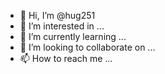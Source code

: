 - 👋 Hi, I’m @hug251
- 👀 I’m interested in ...
- 🌱 I’m currently learning ...
- 💞️ I’m looking to collaborate on ...
- 📫 How to reach me ...

<!---
hug251/hug251 is a ✨ special ✨ repository because its `README.md` (this file) appears on your GitHub profile.
You can click the Preview link to take a look at your changes.
--->
